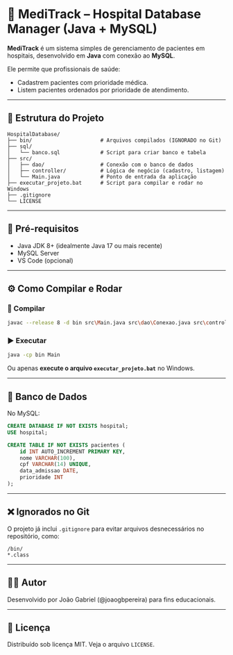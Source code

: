 # 🏥 MediTrack – Hospital Database Manager (Java + MySQL)

**MediTrack** é um sistema simples de gerenciamento de pacientes em hospitais, desenvolvido em **Java** com conexão ao **MySQL**.

Ele permite que profissionais de saúde:
- Cadastrem pacientes com prioridade médica.
- Listem pacientes ordenados por prioridade de atendimento.

---

## 📁 Estrutura do Projeto

```
HospitalDatabase/
├── bin/                      # Arquivos compilados (IGNORADO no Git)
├── sql/
│   └── banco.sql             # Script para criar banco e tabela
├── src/
│   ├── dao/                  # Conexão com o banco de dados
│   ├── controller/           # Lógica de negócio (cadastro, listagem)
│   └── Main.java             # Ponto de entrada da aplicação
├── executar_projeto.bat      # Script para compilar e rodar no Windows
├── .gitignore
└── LICENSE
```

---

## 🧰 Pré-requisitos

- Java JDK 8+ (idealmente Java 17 ou mais recente)
- MySQL Server
- VS Code (opcional)

---

## ⚙️ Como Compilar e Rodar

### 📌 Compilar
```bash
javac --release 8 -d bin src\Main.java src\dao\Conexao.java src\controller\CadastrarPaciente.java src\controller\Lista_prioridade.java
```

### ▶️ Executar
```bash
java -cp bin Main
```

Ou apenas **execute o arquivo `executar_projeto.bat`** no Windows.

---

## 🧪 Banco de Dados

No MySQL:

```sql
CREATE DATABASE IF NOT EXISTS hospital;
USE hospital;

CREATE TABLE IF NOT EXISTS pacientes (
    id INT AUTO_INCREMENT PRIMARY KEY,
    nome VARCHAR(100),
    cpf VARCHAR(14) UNIQUE,
    data_admissao DATE,
    prioridade INT
);
```

---

## ❌ Ignorados no Git

O projeto já inclui `.gitignore` para evitar arquivos desnecessários no repositório, como:

```gitignore
/bin/
*.class
```

---

## 👨‍⚕️ Autor

Desenvolvido por João Gabriel (@joaogbpereira) para fins educacionais.

---

## 📄 Licença

Distribuído sob licença MIT. Veja o arquivo `LICENSE`.
